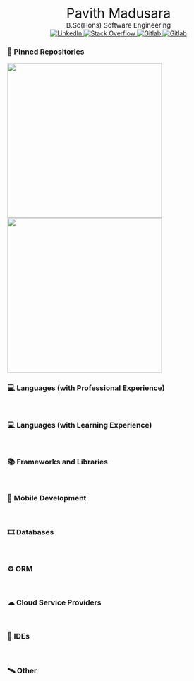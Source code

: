 <!-- shields.io badges - https://dev.to/envoy_/150-badges-for-github-pnk#social -->

<div align="center">
    <div style="font-size: 30px;">Pavith Madusara</div>
    <div style="font-size: 15px">B.Sc(Hons) Software Engineering </div>
</div>
<div align="center">
    <a href="https://www.linkedin.com/in/pavith-madusara/">
        <img src="https://img.shields.io/badge/LinkedIn-0077B5?style=for-the-badge&logo=linkedin&logoColor=white" alt="LinkedIn">
    </a>
    <a href="https://stackoverflow.com/users/10413080/aupma">
        <img src="https://img.shields.io/badge/Stack_Overflow-FE7A16?style=for-the-badge&logo=stack-overflow&logoColor=white" alt="Stack Overflow">
    </a>
    <a href="https://gitlab.com/PavithMadusara">
        <img src="https://img.shields.io/badge/GitLab-330F63?style=for-the-badge&logo=gitlab&logoColor=white" alt="Gitlab">
    </a>
    <a href="https://forum.xda-developers.com/m/aupma.7563266/">
        <img src="https://img.shields.io/badge/xda%20developers-2DAAE9?style=for-the-badge&logo=xda-developers&logoColor=white" alt="Gitlab">
    </a>
</div>

### 📌 Pinned Repositories

<p align="left">
    <a href="https://github.com/PavithMadusara/spring-rest-jwt-starter">
        <img width='350em' src="https://github-readme-stats.vercel.app/api/pin/?username=PavithMadusara&repo=spring-rest-jwt-starter&show_avatar=true&theme=dark&style=flat" alt="">
    </a>
    <a href="https://github.com/PavithMadusara/ng-rest-jwt-starter">
        <img width='350em' src="https://github-readme-stats.vercel.app/api/pin/?username=PavithMadusara&repo=ng-rest-jwt-starter&show_avatar=true&theme=dark&style=flat" alt="">
    </a>
</p>

### 💻 Languages (with Professional Experience)

<div>
    <img src="https://img.shields.io/badge/Java-ED8B00?style=for-the-badge&logo=java&logoColor=white" alt="">
    <img src="https://img.shields.io/badge/TypeScript-007ACC?style=for-the-badge&logo=typescript&logoColor=white" alt="">
    <img src="https://img.shields.io/badge/Node.js-43853D?style=for-the-badge&logo=node.js&logoColor=white" alt="">
    <img src="https://img.shields.io/badge/JavaScript-323330?style=for-the-badge&logo=javascript&logoColor=F7DF1E" alt="">
    <img src="https://img.shields.io/badge/HTML-239120?style=for-the-badge&logo=html5&logoColor=white" alt="">
    <img src="https://img.shields.io/badge/CSS-239120?&style=for-the-badge&logo=css3&logoColor=white" alt="">
</div>

### 💻 Languages (with Learning Experience)
<div>
    <img src="https://img.shields.io/badge/Dart-0175C2?style=for-the-badge&logo=dart&logoColor=white" alt="">
    <img src="https://img.shields.io/badge/Python-14354C?style=for-the-badge&logo=python&logoColor=white" alt="">
    <img src="https://img.shields.io/badge/PHP-777BB4?style=for-the-badge&logo=php&logoColor=white" alt="">
    <img src="https://img.shields.io/badge/Kotlin-0095D5?&style=for-the-badge&logo=kotlin&logoColor=white" alt="">
</div>

### 📚 Frameworks and Libraries

<div>
    <img src="https://img.shields.io/badge/Spring-6DB33F?style=for-the-badge&logo=spring&logoColor=white" alt="">
    <img src="https://img.shields.io/badge/Angular-DD0031?style=for-the-badge&logo=angular&logoColor=white" alt="">
    <img src="https://img.shields.io/badge/Express.js-404D59?style=for-the-badge" alt="">
    <img src="https://img.shields.io/badge/React-20232A?style=for-the-badge&logo=react&logoColor=61DAFB" alt="">
    <img src="https://img.shields.io/badge/Tailwind_CSS-38B2AC?style=for-the-badge&logo=tailwind-css&logoColor=white" alt="">
    <img src="https://img.shields.io/badge/Bootstrap-563D7C?style=for-the-badge&logo=bootstrap&logoColor=white" alt="">
    <img src="https://img.shields.io/badge/Laravel-FF2D20?style=for-the-badge&logo=laravel&logoColor=white" alt="">
    <img src="https://img.shields.io/badge/Flutter-02569B?style=for-the-badge&logo=flutter&logoColor=white" alt="">
</div>

### 📱 Mobile Development

<div>
    <img src="https://img.shields.io/badge/Android-3DDC84?style=for-the-badge&logo=android&logoColor=white" alt="">
    <img src="https://img.shields.io/badge/React_Native-20232A?style=for-the-badge&logo=react&logoColor=61DAFB" alt="">
    <img src="https://img.shields.io/badge/Flutter-02569B?style=for-the-badge&logo=flutter&logoColor=white" alt="">
    <img src="https://img.shields.io/badge/Ionic-3880FF?style=for-the-badge&logo=ionic&logoColor=white" alt="">
    <img src="" alt="">
    <img src="" alt="">
</div>

### 🎞 Databases

<div>
    <img src="https://img.shields.io/badge/MySQL-005C84?style=for-the-badge&logo=mysql&logoColor=white" alt="">
    <img src="https://img.shields.io/badge/SQLite-07405E?style=for-the-badge&logo=sqlite&logoColor=white" alt="">
    <img src="https://img.shields.io/badge/Couchbase-EA2328?style=for-the-badge&logo=couchbase&logoColor=white" alt="">
    <img src="https://img.shields.io/badge/MariaDB-003545?style=for-the-badge&logo=mariadb&logoColor=white" alt="">
    <img src="" alt="">
    <img src="" alt="">
</div>

### ⚙ ORM

<div>
    <img src="https://img.shields.io/badge/Hibernate-59666C?style=for-the-badge&logo=Hibernate&logoColor=white" alt="">
    <img src="https://img.shields.io/badge/Prisma-3982CE?style=for-the-badge&logo=Prisma&logoColor=white" alt="">
    <img src="" alt="">
</div>

### ☁ Cloud Service Providers

<div>
    <img src="https://img.shields.io/badge/Google_Cloud-4285F4?style=for-the-badge&logo=google-cloud&logoColor=white" alt="">
    <img src="https://img.shields.io/badge/Heroku-430098?style=for-the-badge&logo=heroku&logoColor=white" alt="">
    <img src="https://img.shields.io/badge/Amazon_AWS-232F3E?style=for-the-badge&logo=amazon-aws&logoColor=white" alt="">
    <img src="https://img.shields.io/badge/Digital_Ocean-0080FF?style=for-the-badge&logo=DigitalOcean&logoColor=white" alt="">
    <img src="https://img.shields.io/badge/Oracle-F80000?style=for-the-badge&logo=oracle&logoColor=black" alt="">
    <img src="" alt="">
    <img src="" alt="">
    <img src="" alt="">
    <img src="" alt="">
</div>

### 🌿 IDEs

<div>
    <img src="https://img.shields.io/badge/IntelliJ_IDEA-000000.svg?style=for-the-badge&logo=intellij-idea&logoColor=white" alt="">
    <img src="https://img.shields.io/badge/Android_Studio-3DDC84?style=for-the-badge&logo=android-studio&logoColor=white" alt="">
    <img src="https://img.shields.io/badge/apache%20netbeans-1B6AC6?style=for-the-badge&logo=apache%20netbeans%20IDE&logoColor=white" alt="">
    <img src="https://img.shields.io/badge/Arduino_IDE-00979D?style=for-the-badge&logo=arduino&logoColor=white" alt="">
    <img src="https://img.shields.io/badge/Visual_Studio_Code-0078D4?style=for-the-badge&logo=visual%20studio%20code&logoColor=whit" alt="">
    <img src="" alt="">
</div>

### 🛰 Other

<div>
    <img src="https://img.shields.io/badge/Google_Play-414141?style=for-the-badge&logo=google-play&logoColor=white" alt="">
    <img src="https://img.shields.io/badge/Ubuntu-E95420?style=for-the-badge&logo=ubuntu&logoColor=white" alt="">
    <img src="https://img.shields.io/badge/Matomo-3152A0?style=for-the-badge&logo=Matomo&logoColor=white" alt="">
    <img src="https://img.shields.io/badge/Adobe%20XD-470137?style=for-the-badge&logo=Adobe%20XD&logoColor=#FF61F6" alt="">
    <img src="https://img.shields.io/badge/Trello-0052CC?style=for-the-badge&logo=trello&logoColor=white" alt="">
    <img src="https://img.shields.io/badge/Arduino-00979D?style=for-the-badge&logo=Arduino&logoColor=white" alt="">
    <img src="https://img.shields.io/badge/GIT-E44C30?style=for-the-badge&logo=git&logoColor=white" alt="">
    <img src="" alt="">
    <img src="" alt="">
</div>


[//]: # (<div>)

[//]: # (    <img src="https://github-readme-stats.vercel.app/api?username=PavithMadusara&theme=blue-green" alt="" height="160em">)

[//]: # (    <img src="https://github-readme-stats.vercel.app/api/top-langs/?username=PavithMadusara&theme=blue-green" alt="" height="160em">)

[//]: # (</div>)
